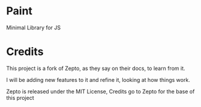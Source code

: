 # Paint

Minimal Library for JS

# Credits

This project is a fork of Zepto, as they say on their docs, to learn from it.

I will be adding new features to it and refine it, looking at how things work.

Zepto is released under the MIT License, Credits go to Zepto for the base of this project
